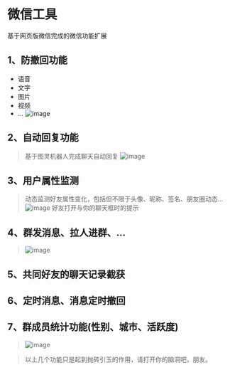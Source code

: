 # 微信工具
基于网页版微信完成的微信功能扩展
## 1、防撤回功能
- 语音
- 文字
- 图片 
- 视频
- ...
 ![image](https://user-images.githubusercontent.com/67832925/125041844-c9968580-e0cb-11eb-98ac-7cc807ac7604.png)

## 2、自动回复功能
> 基于图灵机器人完成聊天自动回复
> ![image](https://user-images.githubusercontent.com/67832925/125041639-8d632500-e0cb-11eb-9ce1-d8317566217d.png)

## 3、用户属性监测
 > 动态监测好友属性变化，包括但不限于头像、昵称、签名、朋友圈动态...
 > ![image](https://user-images.githubusercontent.com/67832925/125041412-51c85b00-e0cb-11eb-9251-fc038bab3c2e.png)
 > 好友打开与你的聊天框时的提示
## 4、群发消息、拉人进群、...
>![image](https://user-images.githubusercontent.com/67832925/125042196-272ad200-e0cc-11eb-93a7-d112e89a599b.png)

## 5、共同好友的聊天记录截获
## 6、定时消息、消息定时撤回
## 7、群成员统计功能(性别、城市、活跃度)
>![image](https://user-images.githubusercontent.com/67832925/125041512-6c9acf80-e0cb-11eb-9fef-e884b4f71287.png)

> 以上几个功能只是起到抛砖引玉的作用，请打开你的脑洞吧，朋友。

